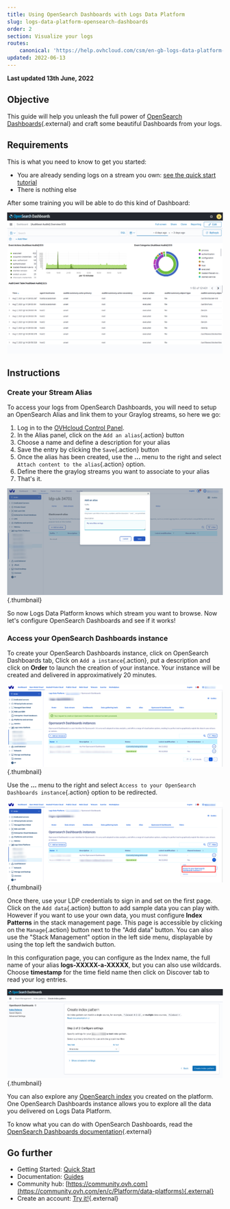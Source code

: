 ```yaml
---
title: Using OpenSearch Dashboards with Logs Data Platform
slug: logs-data-platform-opensearch-dashboards
order: 2
section: Visualize your logs
routes:
    canonical: 'https://help.ovhcloud.com/csm/en-gb-logs-data-platform-opensearch-dashboards?id=kb_article_view&sysparm_article=KB0050065'
updated: 2022-06-13
---
```


**Last updated 13th June, 2022**

## Objective

This guide will help you unleash the full power of [OpenSearch Dashboards](https://opensearch.org/docs/latest/dashboards/index/){.external} and craft some beautiful Dashboards from your logs.

## Requirements

This is what you need to know to get you started:

- You are already sending logs on a stream you own: [see the quick start tutorial](/pages/platform/logs-data-platform/getting_started_quick_start)
- There is nothing else

After some training you will be able to do this kind of Dashboard:

![OpenSearch Dashboards](images/osd.png)

## Instructions

### Create your Stream Alias

To access your logs from OpenSearch Dashboards, you will need to setup an OpenSearch Alias and link them to your Graylog streams, so here we go:

1. Log in to the [OVHcloud Control Panel](https://www.ovh.com/auth/?action=gotomanager&from=https://www.ovh.pt/&ovhSubsidiary=pt).
2. In the Alias panel, click on the `Add an alias`{.action} button
3. Choose a name and define a description for your alias
4. Save the entry by clicking the `Save`{.action} button
5. Once the alias has been created, use the **...** menu to the right and select `Attach content to the alias`{.action} option.
6. Define there the graylog streams you want to associate to your alias
7. That's it.

![Alias creation](images/alias.png){.thumbnail}

So now Logs Data Platform knows which stream you want to browse. Now let's configure OpenSearch Dashboards and see if it works!

### Access your OpenSearch Dashboards instance

To create your OpenSearch Dashboards instance, click on OpenSearch Dashboards tab, Click on `Add a instance`{.action}, put a description and click on **Order** to launch the creation of your instance. Your instance will be created and delivered in approximatively 20 minutes.

![osd creation](images/osd_created.png){.thumbnail}


Use the **...** menu to the right and select `Access to your OpenSearch Dashboards instance`{.action} option to be redirected.

![osd access](images/url.png){.thumbnail}

Once there, use your LDP credentials to sign in and set on the first page. Click on the `Add data`{.action} button to add sample data you can play with. However if you want to use your own data, you must configure **Index Patterns** in the stack management page. This page is accessible by clicking on the `Manage`{.action} button next to the "Add data" button. You can also use the "Stack Management" option in the left side menu, displayable by using the top left the sandwich button.

In this configuration page, you can configure as the Index name, the full name of your alias **logs-XXXXX-a-XXXXX**, but you can also use wildcards. Choose **timestamp** for the time field name then click on Discover tab to read your log entries.

![osd setup](images/osd_setup.png){.thumbnail}

You can also explore any [OpenSearch index](/pages/platform/logs-data-platform/opensearch_index) you created on the platform. One OpenSearch Dashboards instance allows you to explore all the data you delivered on Logs Data Platform.

To know what you can do with OpenSearch Dashboards, read the [OpenSearch Dashboards documentation](https://opensearch.org/docs/latest/dashboards/index/){.external}

## Go further

- Getting Started: [Quick Start](/pages/platform/logs-data-platform/getting_started_quick_start)
- Documentation: [Guides](https://docs.ovh.com/pt/logs-data-platform/)
- Community hub: [https://community.ovh.com](https://community.ovh.com/en/c/Platform/data-platforms){.external}
- Create an account: [Try it!](https://www.ovh.com/fr/order/express/#/express/review?products=~(~(planCode~'logs-account~productId~'logs))){.external}
